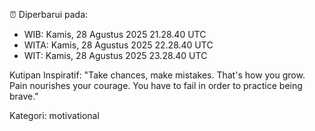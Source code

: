 ⏰ Diperbarui pada:
- WIB: Kamis, 28 Agustus 2025 21.28.40 UTC
- WITA: Kamis, 28 Agustus 2025 22.28.40 UTC
- WIT: Kamis, 28 Agustus 2025 23.28.40 UTC

Kutipan Inspiratif:
"Take chances, make mistakes. That's how you grow. Pain nourishes your courage. You have to fail in order to practice being brave."


Kategori: motivational

